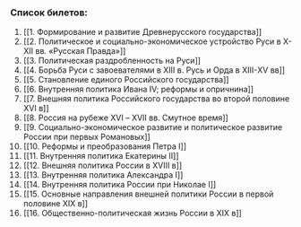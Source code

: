 ### Список билетов:

1) [[1. Формирование и развитие Древнерусского государства]]
2) [[2. Политическое и социально-экономическое устройство Руси в Х-ХII вв. «Русская Правда»]]
3) [[3. Политическая раздробленность на Руси]]
4) [[4. Борьба Руси с завоевателями в ХIII в. Русь и Орда в ХIII-ХV вв]]
5) [[5. Становление единого Российского государства]]
6) [[6. Внутренняя политика Ивана IV; реформы и опричнина]]
7) [[7. Внешняя политика Российского государства во второй половине ХVI в]]
8) [[8. Россия на рубеже ХVI – ХVII вв. Смутное время]]
9) [[9. Социально-экономическое развитие и политическое развитие России при первых Романовых]]
10) [[10. Реформы и преобразования Петра I]]
11) [[11. Внутренняя политика Екатерины II]]
12) [[12. Внешняя политика России в ХVIII в]]
13) [[13. Внутренняя политика Александра I]]
14) [[14. Внутренняя политика России при Николае I]]
15) [[15. Основные направления внешней политики России в первой половине ХIХ в]]
16) [[16. Общественно-политическая жизнь России в ХIХ в]]